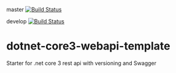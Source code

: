 master
[![Build Status](https://szymek325.visualstudio.com/My%20First%20Project/_apis/build/status/szymek325.dotnet-core3-webapi-template?branchName=master)](https://szymek325.visualstudio.com/My%20First%20Project/_build/latest?definitionId=2&branchName=master)

develop
[![Build Status](https://szymek325.visualstudio.com/My%20First%20Project/_apis/build/status/szymek325.dotnet-core3-webapi-template?branchName=develop)](https://szymek325.visualstudio.com/My%20First%20Project/_build/latest?definitionId=2&branchName=develop)

# dotnet-core3-webapi-template
Starter for .net core 3 rest api with versioning and Swagger



